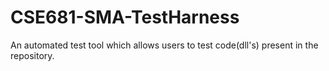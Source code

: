 # CSE681-SMA-TestHarness
An automated test tool which allows  users to test code(dll's) present in the repository.
